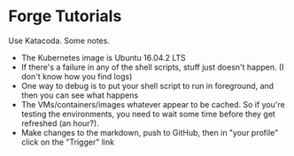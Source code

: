# Forge Tutorials

Use Katacoda. Some notes.

* The Kubernetes image is Ubuntu 16.04.2 LTS
* If there's a failure in any of the shell scripts, stuff just doesn't happen. (I don't know how you find logs)
* One way to debug is to put your shell script to run in foreground, and then you can see what happens
* The VMs/containers/images whatever appear to be cached. So if you're testing the environments, you need to wait some time before they get refreshed (an hour?).
* Make changes to the markdown, push to GitHub, then in "your profile" click on the "Trigger" link
